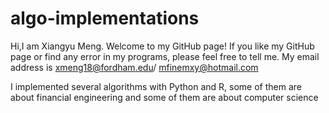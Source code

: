 # algo-implementations

Hi,I am Xiangyu Meng. Welcome to my GitHub page!
If you like my GitHub page or find any error in my programs, please feel free to tell me.
My email address is xmeng18@fordham.edu/ mfinemxy@hotmail.com

I implemented several algorithms with Python and R, 
some of them are about financial engineering and some of them are about computer science
